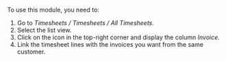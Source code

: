 To use this module, you need to:

1. Go to *Timesheets / Timesheets / All Timesheets*.
1. Select the list view.
1. Click on the icon in the top-right corner and display the column *Invoice*.
1. Link the timesheet lines with the invoices you want from the same customer.
